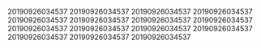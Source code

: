 20190926034537
20190926034537
20190926034537
20190926034537
20190926034537
20190926034537
20190926034537
20190926034537
20190926034537
20190926034537
20190926034537
20190926034537
20190926034537
20190926034537
20190926034537

